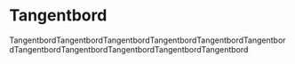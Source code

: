 # Tangentbord
TangentbordTangentbordTangentbordTangentbordTangentbordTangentbordTangentbordTangentbordTangentbordTangentbordTangentbord
